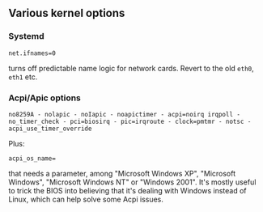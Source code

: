 ## Various kernel options

### Systemd

	net.ifnames=0

turns off predictable name logic for network cards. Revert to the old `eth0`, 
`eth1` etc.

### Acpi/Apic options

	no8259A - nolapic - noIapic - noapictimer - acpi=noirq irqpoll - no_timer_check - pci=biosirq - pic=irqroute - clock=pmtmr - notsc - acpi_use_timer_override

Plus:

	acpi_os_name= 
	
that needs a parameter, among "Microsoft Windows XP", "Microsoft Windows", "Microsoft Windows NT" or "Windows 2001". It's mostly useful to trick the BIOS into believing that it's dealing with Windows instead of Linux, which can help solve some Acpi issues.
